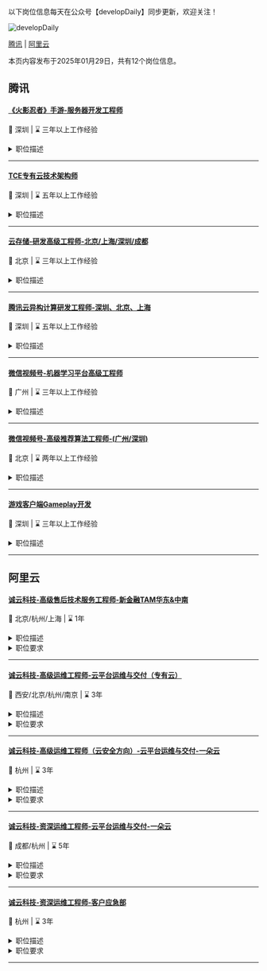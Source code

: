 以下岗位信息每天在公众号【developDaily】同步更新，欢迎关注！

<p><img alt="developDaily" src="./developDaily.png"></p>

[腾讯](#腾讯) | [阿里云](#阿里云)

本页内容发布于2025年01月29日，共有12个岗位信息。

## 腾讯

#### [《火影忍者》手游-服务器开发工程师](http://careers.tencent.com/jobdesc.html?postId=1765195827854188544)

📍 深圳 | ⌛ 三年以上工作经验

<details>
<summary>职位描述</summary>

1.与项目团队紧密合作，为游戏产品提供专业、先进的技术解决方案，支撑丰富的游戏产品内容，提升游戏品质；

2.参与或主导构建健壮、灵活、实用的游戏后台解决方案，改进后台服务性能和研发效率 ；

3.不断学习探索业界容器化、cloud native 和微服务等理念，结合游戏业务场景，构建云原生游戏后台解决方案。
</details>

---

#### [TCE专有云技术架构师](http://careers.tencent.com/jobdesc.html?postId=1797939362764169216)

📍 深圳 | ⌛ 五年以上工作经验

<details>
<summary>职位描述</summary>

1.参与腾讯云专有云整体技术架构设计，负责如专有云稳定性、小型化、资源规划、标准化接入、部署架构等专项的方案设计与推进；

2.参与项目中专项问题的跟进与处理，基于现网问题举一反三，推动整体优化；

3.参与专项工具的开发并基于工具推动解决横向问题，进行流程优化。
</details>

---

#### [云存储-研发高级工程师-北京/上海/深圳/成都](http://careers.tencent.com/jobdesc.html?postId=1711631612350832640)

📍 北京 | ⌛ 三年以上工作经验

<details>
<summary>职位描述</summary>

1.负责腾讯云文件存储（CFS）的功能开发与性能优化；

2.负责腾讯云文件存储（CFS）的维护和自动化运维；

3.负责腾讯云文件存储（CFS）的现网问题分析定位，跟踪解决。
</details>

---

#### [腾讯云异构计算研发工程师-深圳、北京、上海](http://careers.tencent.com/jobdesc.html?postId=1645670765376315392)

📍 深圳 | ⌛ 五年以上工作经验

<details>
<summary>职位描述</summary>

1.负责高性能计算集群的平台开发和建设工作，构建业界领先的集群算力调度能力、集群网络管理监控能力、集群故障发现和迁移自愈等能力；

2.负责主流 AI 框架的云平台适配和性能调优工作，针对业界大模型训练，将主流加速框架（如DeepSpeed、Megatron-LM）结合云平台底层技术特点和优势，打造具备差异化竞争力的 AI 加速平台产品能力；

3.负责主流 AI 模型训练和推理性能优化调优工作，提升 AI 推理业务快速部署能力，提供平台算法优化加速能力，能够灵活使用 Triton，TensorRT 等业界主流推理服务和组件，深度结合云原生产品技术架构优势，输出面向不同场景的性能加速最佳实践解决方案；

4.负责跟踪 AI行业技术发展趋势，并进行深度探索分析，协同产品制订 AI 技术发展路线和产品规划；

5.探索自研AI芯片分布式训练与推理云化能力，打造自研 AI 芯片一体化解决方案能力。
</details>

---

#### [微信视频号-机器学习平台高级工程师](http://careers.tencent.com/jobdesc.html?postId=1852252279927762944)

📍 广州 | ⌛ 三年以上工作经验

<details>
<summary>职位描述</summary>

1.负责微信视频号短视频推荐、直播推荐、红点推荐、商业化推荐等业务场景的落地，紧贴业务需求，不断优化模型训练和推理的性能；

2.负责万级别长序列模型、数十TB级超大规模稀疏推荐模型的训练和推理优化，建设业界领先的高性能低成本高实时性推荐模型平台；

3.积极跟进业界和学术界的最新动态，优化内部技术方案，提升平台性能，不断推进系统架构升级。
</details>

---

#### [微信视频号-高级推荐算法工程师-(广州/深圳)](http://careers.tencent.com/jobdesc.html?postId=1808428859159224320)

📍 北京 | ⌛ 两年以上工作经验

<details>
<summary>职位描述</summary>

1.负责视频号短视频业务的推荐技术优化，包括但不限于召回、粗排、精排、重排、视频冷启动等；

2.负责视频号短视频业务的业务策略优化，包含但不限于人群优化、社交推荐、内容生态等。
</details>

---

#### [游戏客户端Gameplay开发](http://careers.tencent.com/jobdesc.html?postId=1678973576088133632)

📍 深圳 | ⌛ 三年以上工作经验

<details>
<summary>职位描述</summary>

1.负责UE5 GamePlay功能开发与相关技术预研；

2.负责开放世界相关工具链研发及3A游戏工业化制作管线探索；

3.负责系统框架的搭建与维护；

4.主动研究并提出技术方案帮助解决Gameplay中的痛点问题，例如3C及打击感，GameAI，同步等；

5.开发内容包括但不限于玩法编辑器、游戏脚本、界面、动画、AI等。
</details>

---

## 阿里云

#### [诚云科技-高级售后技术服务工程师-新金融TAM华东&中南](https://careers.aliyun.com/off-campus/position-detail?lang=zh&positionId=2000058702)

📍 北京/杭州/上海 | ⌛ 1年

<details>
<summary>职位描述</summary>

1、云产品稳定性保障，风险巡检：客户云产品稳定性、体验相关事项治理，产品风险巡检，故障的应急跟进与处理；

2、客户技术专项处置与支持：复杂、疑难问题/技术方案/活动护航保障/产研共建专项主导与管理工作；

3、排查问题，管控体验：高效排查解决产品技术售后问题，在服务过程中关注客户体验提升、有效管控客情；

4、专精客户行业，技术沉淀：提炼客户行业技术服务方案，沉淀内部技术文档，持续提高公共云/混合云各行业最佳实践能力；
</details>

<details>
<summary>职位要求</summary>

• 在中型企业或云服务提供商从事SRE、运维工具开发、客户技术服务相关工作，具备2年及以上工作经验

• 掌握所支持产品的专业技术能力，具备产品问题排查分析能力，并能协助推动产品闭环及标准化解决方案或工具

• 可主导完成典型业务场景的方案或技术服务，并具备沉淀标准化能力

• 能够主导一般项目的推进，带领项目组完成客户在典型业务场景下的稳定性方案实施
</details>

---

#### [诚云科技-高级运维工程师-云平台运维与交付（专有云）](https://careers.aliyun.com/off-campus/position-detail?lang=zh&positionId=2000018512)

📍 西安/北京/杭州/南京 | ⌛ 3年

<details>
<summary>职位描述</summary>

1.	面向阿里云专有云用户提供服务器、网络、云平台的技术支持，并能完成对客户的技术输出和答疑；

2.	了解阿里云技术架构方案，对阿里云的云平台、云产品组件有一定的了解，能够对这些产品有基本的技术认知；

3.	确保重大项目的技术可行性、推进项目运维实施、并且形成可复制的案例和通用的解决方案，把握技术变革方向，能够作为云技术专家来引导客户做技术的变革；

4.	拉通阿里云各部门、领域相关资源, 为用户提供可运维的云平台架构方案。
</details>

<details>
<summary>职位要求</summary>

1.	大学本科及以上学历，计算机或者相关专业，3年以上工作经验；

2.	熟悉Java/C/C++/Python/PHP/GO中至少一种开发语言，及其相应开发框架下的服务端多线程、高并发处理机制。

3.	熟悉Oracle、DB2、SQL Server、MySQL、Postgresql、NoSQL等数据管理技术中的一种或多种，有实际的生产系统应用经验，能够独立完成相关产品的部署、排错、性能调优等工作。

4.	熟悉云计算架构和原理（OpenStack/Kubernetes/云原生），有较大规模分布式集群开发、部署和运维调优经验优先；

5.	了解云平台主流产品（ECS、OSS、VPC、SLB、RDS）的基本配置和原理，具备一定的操作经验优先；

6.	原则性强，责任心强，工作积极主动，具备良好的沟通协调能力、问题解决能力、口头和文字表达能力，严谨的逻辑思维能力；

7.	通过阿里云ACP/ACE认证优先考虑。
</details>

---

#### [诚云科技-高级运维工程师（云安全方向）-云平台运维与交付-一朵云](https://careers.aliyun.com/off-campus/position-detail?lang=zh&positionId=2000019706)

📍 杭州 | ⌛ 3年

<details>
<summary>职位描述</summary>

为政府部门客户提供应用安全运营的技术与管理的工作服务。

1、针对政务云上及迁云上云的应用系统，负责应用安全风险评估、应用安全规范指导及黑盒渗透测试，对应用安全结果负责；

2、负责安全风险评估、安全规范指导及黑盒渗透测试，对网络安全结果负责；

3、负责应用安全管控和审计体系建设，包括应用安全产品规划立项、产品部署、使用改进、策略优化等，也包括与周边云产品配合达到行之有效的管控和审计效果;

4、负责政务云平台及应用相关的漏洞扫描、安全渗透、黑白拿测试，并协助跟进风险闭环;

5、负责网络及应用安全事件的风险预警、溯源、协同、跟踪、改进优化及事后评估。
</details>

<details>
<summary>职位要求</summary>

1、计算机专业，本科及以上学历，工作经验3年以上，负责过2个以上的省护网、国家护网或攻防演练活动。

2 、熟悉应用安全主流技术、行业标准及规范，如ISO27001、等级保护通用要求、大数据安全扩展、移动互联网安全之一

3、了解当前流行的Web漏洞（XSS,SQLInjection,CSRF等）原理，了解Java开发框架（Struts,spring,ibatis,hibernate,etc）；

4、熟悉网络协议及常见操作系统，具备一定的漏洞分析、安全工具使用、情报收集及渗透测试能力

5、具备很强的入侵溯源能力，有很好的技术敏感度和风险识别能力

6、熟悉攻防演练的流程，有较强的渗透测试能力，参与过攻击方的演练；

7、熟练使用java/C/C++/python/perl/shell至少一种语言；

8、具备CISP、CISSP、CCIE Security资质者优先。
</details>

---

#### [诚云科技-资深运维工程师-云平台运维与交付-一朵云](https://careers.aliyun.com/off-campus/position-detail?lang=zh&positionId=2000040701)

📍 成都/杭州 | ⌛ 5年

<details>
<summary>职位描述</summary>

1、客户现场专项技术负责人，如网络专项、数据库专项

2、平台稳定性重大变更方案制定与实施，如性能/存储优化、底座改造等

3、现场故障应急执行，协助团队尽快恢复平台运行

4、关键时刻现场保障，如客户平台隐患深度排查与治理

5、复杂问题原因定位及解决
</details>

<details>
<summary>职位要求</summary>

• 在中型企业或云服务提供商从事SRE、运维工具开发、客户技术服务相关工作，具备1年及以上工作经验

• 技术背景扎实，熟练掌握云集群各运维平台、云产品及监控平台使用方法，以能够快速专业定位客户问题

• 具备优秀的集群调优和trouble shooting能力，JAVA应用运维、管理能力。熟练掌握分布式系统原理，对存储、计算、流式计算中的一项或多项有深入的理解和认识

• 掌握完整的问题排查能力，能够独立解决一个或多个领域的复杂技术问题，有良好的问题处置文档书写能力

• 具备优秀的运维项目管理能力，能够在确定的问题背景下（专项推进能力），高效协同客户与内部各种资源有效解决问题。尤其在故障应急组织、协调及处置场景、客户重保护航场景能够保障现场执行的有效性
</details>

---

#### [诚云科技-资深运维工程师-客户应急部](https://careers.aliyun.com/off-campus/position-detail?lang=zh&positionId=2000058202)

📍 杭州 | ⌛ 3年

<details>
<summary>职位描述</summary>

1、客户现场专项技术负责人，如网络专项、数据库专项；

2、平台稳定性重大变更方案制定与实施，如性能/存储优化、底座改造等；

3、现场故障应急执行，协助原厂尽快恢复平台运行；

4、关键时刻现场保障，如客户平台隐患深度排查与治理；

5、复杂问题原因定位及解决；
</details>

<details>
<summary>职位要求</summary>

• 在中型企业或云服务提供商从事SRE、运维工具开发、客户技术服务相关工作，具备1年及以上工作经验

• 技术背景扎实，熟练掌握云集群各运维平台、云产品及监控平台使用方法，以能够快速专业定位客户问题

• 具备优秀的集群调优和trouble shooting能力，JAVA应用运维、管理能力。熟练掌握分布式系统原理，对存储、计算、流式计算中的一项或多项有深入的理解和认识

• 掌握完整的问题排查能力，能够独立解决一个或多个领域的复杂技术问题，有良好的问题处置文档书写能力

• 具备优秀的运维项目管理能力，能够在确定的问题背景下（专项推进能力），高效协同客户与内部各种资源有效解决问题。尤其在故障应急组织、协调及处置场景、客户重保护航场景能够保障现场执行的有效性
</details>

---

